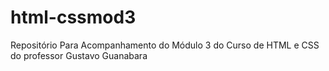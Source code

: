 # html-cssmod3
Repositório Para Acompanhamento do Módulo 3 do Curso de HTML e CSS do professor Gustavo Guanabara
